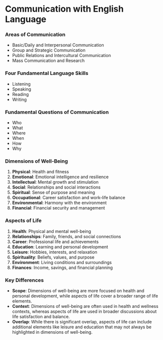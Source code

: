 # Communication with English Language

### Areas of Communication
 - Basic/Daily and Interpersonal Communication
 - Group and Strategic Communication
 - Public Relations and Intercultural Communication
 - Mass Communication and Research

### Four Fundamental Language Skills
 - Listening
 - Speaking
 - Reading
 - Writing

 ### Fundamental Questions of Communication
 - Who
 - What
 - Where
 - When
 - How
 - Why

 ### Dimensions of Well-Being
  1. **Physical**: Health and fitness
  2. **Emotional**: Emotional intelligence and resilience
  3. **Intellectual**: Mental growth and stimulation
  4. **Social**: Relationships and social interactions
  5. **Spiritual**: Sense of purpose and meaning
  6. **Occupational**: Career satisfaction and work-life balance
  7. **Environmental**: Harmony with the environment
  8. **Financial**: Financial security and management

### Aspects of Life
  1. **Health**: Physical and mental well-being
  2. **Relationships**: Family, friends, and social connections
  3. **Career**: Professional life and achievements
  4. **Education**: Learning and personal development
  5. **Leisure**: Hobbies, interests, and relaxation
  6. **Spirituality**: Beliefs, values, and purpose
  7. **Environment**: Living conditions and surroundings
  8. **Finances**: Income, savings, and financial planning

### Key Differences
  - **Scope**: Dimensions of well-being are more focused on health and personal development, while aspects of life cover a broader range of life elements.
  - **Context**: Dimensions of well-being are often used in health and wellness contexts, whereas aspects of life are used in broader discussions about life satisfaction and balance.
  - **Overlap**: While there is significant overlap, aspects of life can include additional elements like leisure and education that may not always be highlighted in dimensions of well-being.
  